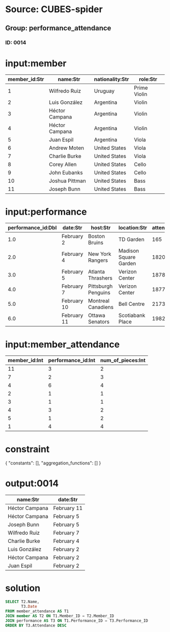 # Source: CUBES-spider
## Group: performance_attendance
### ID: 0014

# input:member

| member_id:Str | name:Str | nationality:Str | role:Str |
|---|---|---|---|
| 1 | Wilfredo Ruiz | Uruguay | Prime Violin |
| 2 | Luis González | Argentina | Violin |
| 3 | Héctor Campana | Argentina | Violin |
| 4 | Héctor Campana | Argentina | Violin |
| 5 | Juan Espil | Argentina | Viola |
| 6 | Andrew Moten | United States | Viola |
| 7 | Charlie Burke | United States | Viola |
| 8 | Corey Allen | United States | Cello |
| 9 | John Eubanks | United States | Cello |
| 10 | Joshua Pittman | United States | Bass |
| 11 | Joseph Bunn | United States | Bass |

# input:performance

| performance_id:Dbl | date:Str | host:Str | location:Str | attendance:Int |
|---|---|---|---|---|
| 1.0 | February 2 | Boston Bruins | TD Garden | 165 |
| 2.0 | February 4 | New York Rangers | Madison Square Garden | 1820 |
| 3.0 | February 5 | Atlanta Thrashers | Verizon Center | 1878 |
| 4.0 | February 7 | Pittsburgh Penguins | Verizon Center | 1877 |
| 5.0 | February 10 | Montreal Canadiens | Bell Centre | 2173 |
| 6.0 | February 11 | Ottawa Senators | Scotiabank Place | 1982 |

# input:member_attendance

| member_id:Int | performance_id:Int | num_of_pieces:Int |
|---|---|---|
| 11 | 3 | 2 |
| 7 | 2 | 3 |
| 4 | 6 | 4 |
| 2 | 1 | 1 |
| 3 | 1 | 1 |
| 4 | 3 | 2 |
| 5 | 1 | 2 |
| 1 | 4 | 4 |

# constraint

{
  "constants": [],
  "aggregation_functions": []
}

# output:0014

| name:Str | date:Str |
|---|---|
| Héctor Campana | February 11 |
| Héctor Campana | February 5 |
| Joseph Bunn | February 5 |
| Wilfredo Ruiz | February 7 |
| Charlie Burke | February 4 |
| Luis González | February 2 |
| Héctor Campana | February 2 |
| Juan Espil | February 2 |

# solution

```sql
SELECT T2.Name,
       T3.Date
FROM member_attendance AS T1
JOIN member AS T2 ON T1.Member_ID = T2.Member_ID
JOIN performance AS T3 ON T1.Performance_ID = T3.Performance_ID
ORDER BY T3.Attendance DESC
```
